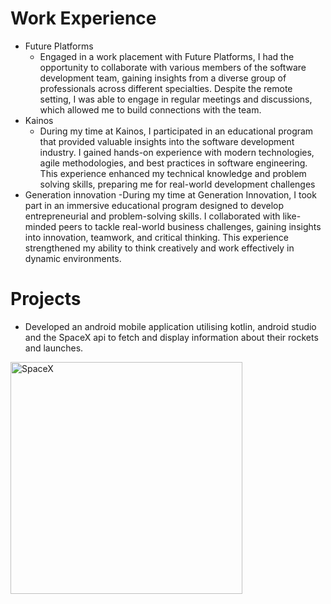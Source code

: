 # Work Experience
- Future Platforms
  - Engaged in a work placement with Future Platforms, I had the
    opportunity to collaborate with various members of the software
    development team, gaining insights from a diverse group of
    professionals across different specialties. Despite the remote setting,
    I was able to engage in regular meetings and discussions, which
    allowed me to build connections with the team.
- Kainos
   - During my time at Kainos, I participated in an educational program that provided valuable insights into the software development industry. I gained hands-on 
   experience with modern technologies, agile methodologies, and best practices in software engineering. This experience enhanced my technical knowledge and problem 
   solving skills, preparing me for real-world development challenges
- Generation innovation
   -During my time at Generation Innovation, I took part in an immersive educational program designed to develop entrepreneurial and problem-solving skills. I collaborated with like-minded peers to tackle real-world business challenges, gaining insights into innovation, teamwork, and critical thinking. This experience strengthened my ability to think creatively and work effectively in dynamic environments.

# Projects
- Developed an android mobile application utilising kotlin, android studio and the SpaceX api to fetch and display information about their rockets and launches.
<img width="371" alt="SpaceX" src="https://github.com/user-attachments/assets/c5413991-efb8-4c72-a39e-2bae32fe66f1" />



